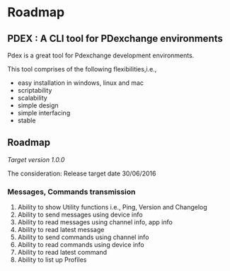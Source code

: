 # Roadmap

## PDEX : A CLI tool for PDexchange environments

Pdex is a great tool for Pdexchange development environments.

This tool comprises of the following flexibilities,i.e.,

- easy installation in windows, linux and mac
- scriptability
- scalability
- simple design
- simple interfacing
- stable

## Roadmap

*Target version 1.0.0*

The consideration: Release target date 30/06/2016

### Messages, Commands transmission

1. Ability to show Utility functions i.e., Ping, Version and Changelog
1. Ability to send messages using device info
1. Ability to read messages using channel info, app info
1. Ability to read latest message
1. Ability to send commands using channel info
1. Ability to read commands using device info
1. Ability to read latest command
1. Ability to list up Profiles
